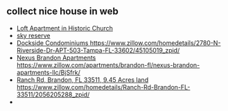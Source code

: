 collect nice house in web
-------------------------
- [Loft Apartment in Historic Church](https://www.zillow.com/apartments/tampa-fl/renovated-open-loft-apartment-in-historic-church-offering-one-month-of-free-rent%21/5Xr3Sz/)
- [sky reserve](https://www.zillow.com/apartments/brandon-fl/skye-reserve/5XhzCH/)
- [Dockside Condominiums ](https://www.zillow.com/homedetails/2780-N-Riverside-Dr-APT-503-Tampa-FL-33602/45105019_zpid/)https://www.zillow.com/homedetails/2780-N-Riverside-Dr-APT-503-Tampa-FL-33602/45105019_zpid/
- [Nexus Brandon Apartments ](https://www.zillow.com/apartments/brandon-fl/nexus-brandon-apartments-llc/BjSfrk/)https://www.zillow.com/apartments/brandon-fl/nexus-brandon-apartments-llc/BjSfrk/
- [Ranch Rd, Brandon, FL 33511, 9.45 Acres land ](https://www.zillow.com/homedetails/Ranch-Rd-Brandon-FL-33511/2056205288_zpid/)https://www.zillow.com/homedetails/Ranch-Rd-Brandon-FL-33511/2056205288_zpid/
- 
